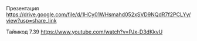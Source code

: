 Презентация
https://drive.google.com/file/d/1HCy01WHsmahd052xSVD9NQdR7f2PCLYy/view?usp=share_link

Таймкод 7.39
https://www.youtube.com/watch?v=PJx-D3dKkvU 
